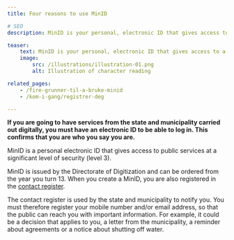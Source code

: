 ```yaml
---
title: Four reasons to use MinID

# SEO
description: MinID is your personal, electronic ID that gives access to a number of public services from the state and municipality.

teaser: 
    text: MinID is your personal, electronic ID that gives access to a number of public services from the state and municipality. Here you will find information on what you can use it for.
    image:
        src: /illustrations/illustration-01.png
        alt: Illustration of character reading

related_pages:
    - /fire-grunner-til-a-bruke-minid
    - /kom-i-gang/registrer-deg

---
```


**If you are going to have services from the state and municipality carried out digitally, you must have an electronic ID to be able to log in. This confirms that you are who you say you are.**

MinID is a personal electronic ID that gives access to public services at a significant level of security (level 3).

MinID is issued by the Directorate of Digitization and can be ordered from the year you turn 13. When you create a MinID, you are also registered in the [contact register](https://eid.difi.no/nb/kontakt-og-reservasjonsregisteret).

The contact register is used by the state and municipality to notify you. You must therefore register your mobile number and/or email address, so that the public can reach you with important information. For example, it could be a decision that applies to you, a letter from the municipality, a reminder about agreements or a notice about shutting off water.
